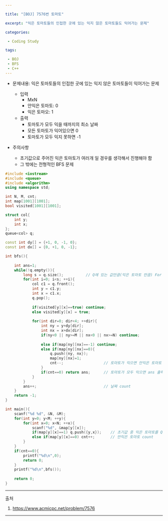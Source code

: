 ```yaml
---

title: "[BOJ] 7576번 토마토"

excerpt: "익은 토마토들의 인접한 곳에 있는 익지 않은 토마토들도 익어가는 문제"

categories:

 - Coding Study

tags:

 - BOJ
 - BFS
 - C++
---
```


  

- 문제내용: 익은 토마토들의 인접한 곳에 있는 익지 않은 토마토들이 익어가는 문제
  - 입력
    - MxN
    - 안익은 토마토: 0
    - 익은 토마오: 1
  - 출력
    - 토마토가 모두 익을 때까지의 최소 날짜
    - 모든 토마토가 익어있으면 0
    - 토마토가 모두 익지 못하면 -1

- 주의사항
  - 초기값으로 주어진 익은 토마토가 여러개 일 경우를 생각해서 진행해야 함
  - 그 밖에는 전형적인 BFS 문제 

```c++
#include <iostream>
#include <queue>
#include <algorithm>
using namespace std;

int N, M, cnt;
int map[1001][1001];
bool visited[1001][1001];

struct col{
    int y;
    int x;
};
queue<col> q;

const int dy[] = {+1, 0, -1, 0};
const int dx[] = {0, +1, 0, -1};

int bfs(){
    
    int ans=1;
    while(!q.empty()){
        long s = q.size();			// Q에 있는 값만큼(익은 토마토 만큼) For 문으로 돌려준다.
        for(int i=0; i<s; ++i){
            col c1 = q.front();
            int y = c1.y;
            int x = c1.x;
            q.pop();
            
            if(visited[y][x]==true) continue;
            else visited[y][x] = true;
            
            for(int dir=0; dir<4; ++dir){
                int ny = y+dy[dir];
                int nx = x+dx[dir];
                if(ny<0 || ny>=M || nx<0 || nx>=N) continue;
                
                else if(map[ny][nx]==-1) continue;
                else if(map[ny][nx]==0){
                    q.push({ny, nx});
                    map[ny][nx]=1;			
                    cnt--;					// 토마토가 익으면 안익은 토마토 -1
                }
                if(cnt==0) return ans;		// 토마토가 모두 익으면 ans 출력
            }
        }
        ans++;								// 날짜 count
    }
    return -1;
}

int main(){
    scanf("%d %d", &N, &M);
    for(int y=0; y<M; ++y){
        for(int x=0; x<N; ++x){
            scanf("%d", &map[y][x]);
            if(map[y][x]==1) q.push({y,x});    // 초기값 중 익은 토마토를 Q에 넣고
            else if(map[y][x]==0) cnt++;       // 안익은 토마토 count
        }
    }
    if(cnt==0){
        printf("%d\n",0);
        return 0;
    }
    printf("%d\n",bfs());
    
    return 0;
}
```



----

출처 

1. https://www.acmicpc.net/problem/7576

-----
